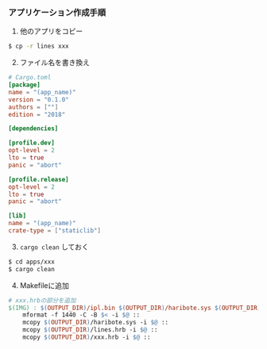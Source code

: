 ### アプリケーション作成手順

1. 他のアプリをコピー

```bash
$ cp -r lines xxx
```

2. ファイル名を書き換え

```toml
# Cargo.toml
[package]
name = "(app_name)"
version = "0.1.0"
authors = [""]
edition = "2018"

[dependencies]

[profile.dev]
opt-level = 2
lto = true
panic = "abort"

[profile.release]
opt-level = 2
lto = true
panic = "abort"

[lib]
name = "(app_name)"
crate-type = ["staticlib"]
```

3. `cargo clean` しておく

```bash
$ cd apps/xxx
$ cargo clean
```

4. Makefileに追加

```Makefile
# xxx.hrbの部分を追加
$(IMG) : $(OUTPUT_DIR)/ipl.bin $(OUTPUT_DIR)/haribote.sys $(OUTPUT_DIR)/lines.hrb $(OUTPUT_DIR)/xxx.hrb $(OUTPUT_DIR)/xxx.hrb Makefile
	mformat -f 1440 -C -B $< -i $@ ::
	mcopy $(OUTPUT_DIR)/haribote.sys -i $@ ::
	mcopy $(OUTPUT_DIR)/lines.hrb -i $@ ::
	mcopy $(OUTPUT_DIR)/xxx.hrb -i $@ ::
```

